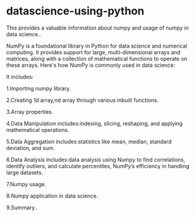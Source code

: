 # datascience-using-python
This provides a valuable information about numpy and usage of numpy in data science..

NumPy is a foundational library in Python for data science and numerical computing. It provides support for large, multi-dimensional arrays and matrices, along with a collection of mathematical functions to operate on these arrays. Here's how NumPy is commonly used in data science:

It includes:

1.Importing numpy library.

2.Creating 1d array,nd array through various inbuilt functions.

3.Array properties.

4.Data Manipulation includes:indexing, slicing, reshaping, and applying mathematical operations.

5.Data Aggregation includes:statistics like mean, median, standard deviation, and sum.

6.Data Analysis includes:data analysis using Numpy to find correlations, identify outliers, and
calculate percentiles, NumPy’s efficiency in handling large datasets.

7.Numpy usage.

8.Numpy application in data science.

9.Summary..
